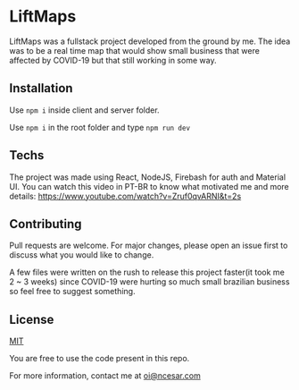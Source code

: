 # LiftMaps

LiftMaps was a fullstack project developed from the ground by me. The idea was to be a real time map that would show small business that were affected by COVID-19 but that still working in some way.

## Installation

Use `npm i` inside client and server folder.

Use `npm i` in the root folder and type `npm run dev`

## Techs

The project was made using React, NodeJS, Firebash for auth and Material UI. You can watch this video in PT-BR to know what motivated me and more details: https://www.youtube.com/watch?v=Zruf0qvARNI&t=2s

## Contributing

Pull requests are welcome. For major changes, please open an issue first to discuss what you would like to change.

A few files were written on the rush to release this project faster(it took me 2 ~ 3 weeks) since COVID-19 were hurting so much small brazilian business so feel free to suggest something.

## License

[MIT](https://choosealicense.com/licenses/mit/)

You are free to use the code present in this repo.

For more information, contact me at oi@ncesar.com

